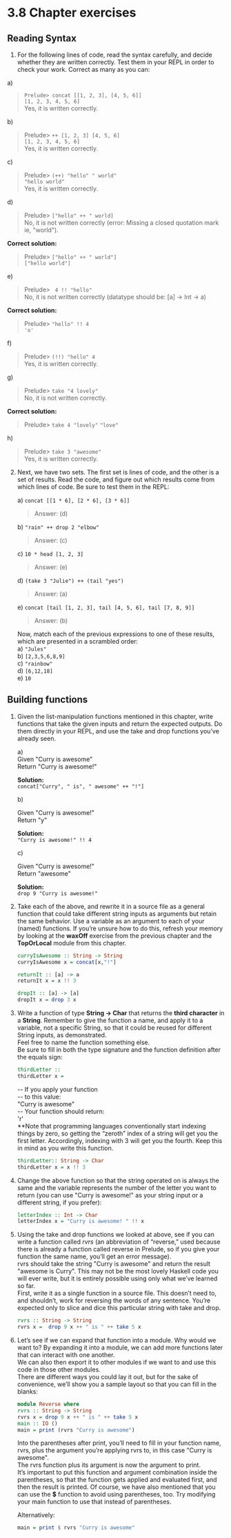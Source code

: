# 3.8 Chapter exercises
## Reading Syntax

1. For the following lines of code, read the syntax carefully, and decide whether they are written correctly. Test them in your REPL in order to check your work. Correct as many as you can:
 
 a) 
 > `Prelude> concat [[1, 2, 3], [4, 5, 6]]`  
 > ` [1, 2, 3, 4, 5, 6] `  
 > Yes, it is written correctly.


 b)  
 > Prelude> `++ [1, 2, 3] [4, 5, 6]`  
 > `[1, 2, 3, 4, 5, 6]`  
 > Yes, it is written correctly.  

 c) 
 > Prelude> `(++) "hello" " world"`  
 > `"hello world"`  
 > Yes, it is written correctly.

 d)  
 > Prelude> `["hello" ++ " world]`  
 > No, it is not written correctly (error: Missing a closed quotation mark ie, "world").    

  **Correct solution:**  
> Prelude> `["hello" ++ " world"]`  
> `["hello world"]`

 e)
 > Prelude> ` 4 !! "hello"`  
 > No, it is not written correctly (datatype should be: [a] -> Int -> a)

  **Correct solution:**  
 > Prelude> `"hello" !! 4`  
 > `'o'`

 f)
 > Prelude> `(!!) "hello" 4`  
 > Yes, it is written correctly.  

 g)
 > Prelude> `take "4 lovely"`  
 > No, it is not written correctly.

  **Correct solution:**  
> Prelude> `take 4 "lovely"`
> `"love"`

h)  
> Prelude> `take 3 "awesome"`  
> Yes, it is written correctly.

2. Next, we have two sets. The first set is lines of code, and the other is a set of results. Read the code, and figure out which results come from which lines of code. Be sure to test them in the REPL:  

    a) `concat [[1 * 6], [2 * 6], [3 * 6]]`  
    > Answer: (d)

    b) `"rain" ++ drop 2 "elbow"`
    > Answer: (c)

    c) `10 * head [1, 2, 3]`  
    > Answer: (e)

    d) `(take 3 "Julie") ++ (tail "yes")`
    > Answer: (a)

    e) `concat [tail [1, 2, 3], tail [4, 5, 6], tail [7, 8, 9]]`
    > Answer: (b)

    Now, match each of the previous expressions to one of
    these results, which are presented in a scrambled order:  
    a) `"Jules"`  
    b) `[2,3,5,6,8,9]`  
    c) `"rainbow"`  
    d) `[6,12,18]`  
    e) `10`

## Building functions

1.  Given the list-manipulation functions mentioned in this chapter, write functions that take the given inputs and return the expected outputs. Do them directly in your REPL, and use the take and drop functions you’ve already seen.

    a)  
      Given "Curry is awesome"  
      Return "Curry is awesome!"

      **Solution:**  
      `concat["Curry", " is", " awesome" ++ "!"]`

    b)  

      Given "Curry is awesome!"  
      Return "y"

      **Solution:**  
      `"Curry is awesome!" !! 4`

    c)  

      Given "Curry is awesome!"  
      Return "awesome"

      **Solution:**  
      `drop 9 "Curry is awesome!"`

2.  Take each of the above, and rewrite it in a source file as a general function that could take different string inputs as arguments but retain the same behavior. Use a variable as an argument to each of your (named) functions. If you’re unsure how to do this, refresh your memory by looking at the **waxOff** exercise from the previous chapter and the **TopOrLocal** module from this chapter.
    ```hs
    curryIsAwesome :: String -> String
    curryIsAwesome x = concat[x,"!"]

    returnIt :: [a] -> a
    returnIt x = x !! 3

    dropIt :: [a] -> [a]
    dropIt x = drop 3 x  
    ```


3.  Write a function of type **String -> Char** that returns the **third character** in a **String**. Remember to give the function a name, and apply it to a variable, not a specific String, so that it could be reused for different String inputs, as demonstrated.  
Feel free to name the function something else.  
Be sure to fill in both the type signature and the function definition after the equals sign:  
    ```hs
    thirdLetter ::  
    thirdLetter x =  
    ```
    -- If you apply your function  
    -- to this value:  
    "Curry is awesome"  
    -- Your function should return:  
    'r'  
    **Note that programming languages conventionally start
    indexing things by zero, so getting the “zeroth” index of a string will get you the first letter. Accordingly, indexing
    with 3 will get you the fourth. Keep this in mind as you
    write this function.  
    ```hs
    thirdLetter:: String -> Char
    thirdLetter x = x !! 3  
    ```

4. Change the above function so that the string operated on is always the same and the variable represents the number of the letter you want to return (you can use "Curry is awesome!" as your string input or a different string, if you prefer):  

    ```hs
    letterIndex :: Int -> Char  
    letterIndex x = "Curry is awesome! " !! x
    ```

5. Using the take and drop functions we looked at above, see if you can write a function called *rvrs* (an abbreviation of “reverse,” used because there is already a function called reverse in Prelude, so if you give your function the same name, you’ll get an error message).  
rvrs should take the string "Curry is awesome" and return the result "awesome is Curry". This may not be the most lovely Haskell code you will ever write, but it is entirely possible using only what we’ve learned so far.  
First, write it as a single function in a source file. This doesn’t need to, and shouldn’t, work for reversing the words of any sentence. You’re expected
only to slice and dice this particular string with take and drop.

    ```hs
    rvrs :: String -> String
    rvrs x =  drop 9 x ++ " is " ++ take 5 x
    ```

6. Let’s see if we can expand that function into a module.
Why would we want to? By expanding it into a module, we can add more functions later that can interact with one another.  
We can also then export it to other modules if we want to and use this code in those other modules.  
There are different ways you could lay it out, but for the sake of convenience, we’ll show you a sample layout so that you can fill in the blanks:  

    ```hs
    module Reverse where  
    rvrs :: String -> String  
    rvrs x = drop 9 x ++ " is " ++ take 5 x
    main :: IO ()
    main = print (rvrs "Curry is awesome")
    ```

    Into the parentheses after print, you’ll need to fill in your function name, rvrs, plus the argument you’re applying rvrs to, in this case "Curry is awesome".  
    The rvrs function plus its argument is now the argument to print.  
    It’s important to put this function and argument combination inside the parentheses, so that the function gets applied and evaluated first, and then the result is printed.
    Of course, we have also mentioned that you can use the **$** function to avoid using parentheses, too. Try modifying
    your main function to use that instead of parentheses.

      Alternatively:
      ```hs
      main = print $ rvrs "Curry is awesome"
      ```